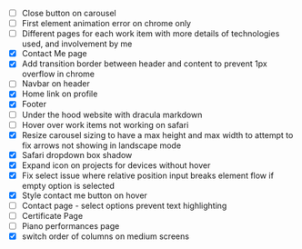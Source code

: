 - [ ] Close button on carousel
 - [ ] First element animation error on chrome only
- [ ] Different pages for each work item with more details of technologies used, and involvement by me
- [x] Contact Me page
- [x] Add transition border between header and content to prevent 1px overflow in chrome
- [ ] Navbar on header
- [x] Home link on profile
- [x] Footer
- [ ] Under the hood website with dracula markdown
- [ ] Hover over work items not working on safari
- [x] Resize carousel sizing to have a max height and max width to attempt to fix arrows not showing in landscape mode
- [x] Safari dropdown box shadow
- [x] Expand icon on projects for devices without hover
- [x] Fix select issue where relative position input breaks element flow if empty option is selected
- [x] Style contact me button on hover
- [ ] Contact page - select options prevent text highlighting
- [ ] Certificate Page
- [ ] Piano performances page
- [x] switch order of columns on medium screens